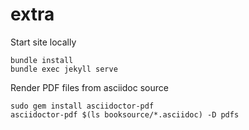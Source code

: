 # extra


Start site locally

```
bundle install
bundle exec jekyll serve
```

Render PDF files from asciidoc source

```
sudo gem install asciidoctor-pdf
asciidoctor-pdf $(ls booksource/*.asciidoc) -D pdfs
```